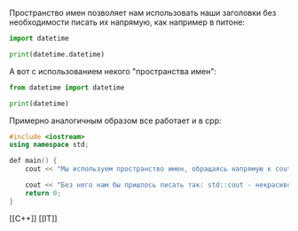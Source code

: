 Пространство имен позволяет нам использовать наши заголовки без необходимости писать их напрямую, как например в питоне: 
```python
import datetime 

print(datetime.datetime)
```

А вот с использованием некого "пространства имен":
```python
from datetime import datetime

print(datetime)
```

Примерно аналогичным образом все работает и в cpp:
```cpp
#include <iostream>
using namespace std;

def main() {
	cout << "Мы используем пространство имен, обращаясь напрямую к cout"

	cout << "Без него нам бы пришлось писать так: std::cout - некрасиво)"
	return 0;
}
```

[[C++]] [[IT]]
